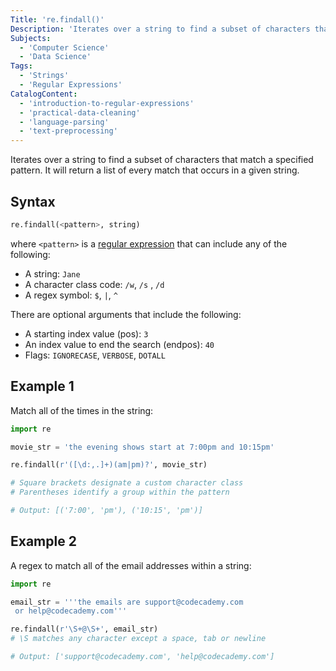 ```yaml
---
Title: 're.findall()'
Description: 'Iterates over a string to find a subset of characters that match a specified pattern. It will return a list of every match that occurs in a given string.'
Subjects:
  - 'Computer Science'
  - 'Data Science'
Tags:
  - 'Strings'
  - 'Regular Expressions'
CatalogContent:
  - 'introduction-to-regular-expressions'
  - 'practical-data-cleaning'
  - 'language-parsing'
  - 'text-preprocessing'
---
```


Iterates over a string to find a subset of characters that match a specified pattern. It will return a list of every match that occurs in a given string.

## Syntax

```py
re.findall(<pattern>, string)
```

where `<pattern>` is a [regular expression](https://www.codecademy.com/resources/docs/regular-expressions) that can include any of the following:

- A string: `Jane`
- A character class code: `/w`, `/s` , `/d`
- A regex symbol: `$`, `|`, `^`

There are optional arguments that include the following:

- A starting index value (pos): `3`
- An index value to end the search (endpos): `40`
- Flags: `IGNORECASE`, `VERBOSE`, `DOTALL`

## Example 1

Match all of the times in the string:

```py
import re

movie_str = 'the evening shows start at 7:00pm and 10:15pm'

re.findall(r'([\d:,.]+)(am|pm)?', movie_str)

# Square brackets designate a custom character class
# Parentheses identify a group within the pattern

# Output: [('7:00', 'pm'), ('10:15', 'pm')]
```

## Example 2

A regex to match all of the email addresses within a string:

```py
import re

email_str = '''the emails are support@codecademy.com
 or help@codecademy.com'''

re.findall(r'\S+@\S+', email_str)
# \S matches any character except a space, tab or newline

# Output: ['support@codecademy.com', 'help@codecademy.com']
```
